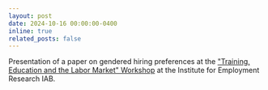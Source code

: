 ```yaml
---
layout: post
date: 2024-10-16 00:00:00-0400
inline: true
related_posts: false
---
```


Presentation of a paper on gendered hiring preferences at the <a href='https://iab.de/en/iab-veranstaltungen/training-education-and-the-labor-market/'>"Training, Education and the Labor Market" Workshop</a> at the Institute for Employment Research IAB.